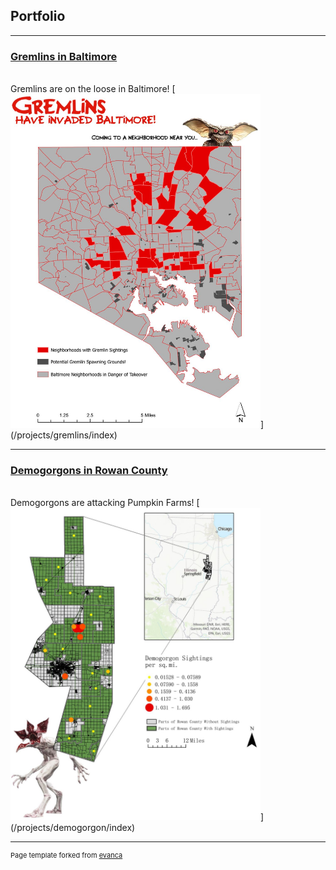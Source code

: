 ## Portfolio

---

### [Gremlins in Baltimore](/pdf/gremlins_overview.pdf)
<BR>
Gremlins are on the loose in Baltimore!
[<img src="images/gremlins.JPG?raw=true" width=400/>](/projects/gremlins/index)

---
### [Demogorgons in Rowan County](/pdf/demogorgon_overview.pdf)
<BR>
Demogorgons are attacking Pumpkin Farms!
[<img src="images/demorogon.JPG?raw=true" width=400/>](/projects/demogorgon/index)

---
<p style="font-size:11px">Page template forked from <a href="https://github.com/evanca/quick-portfolio">evanca</a></p>
<!-- Remove above link if you don't want to attibute -->
